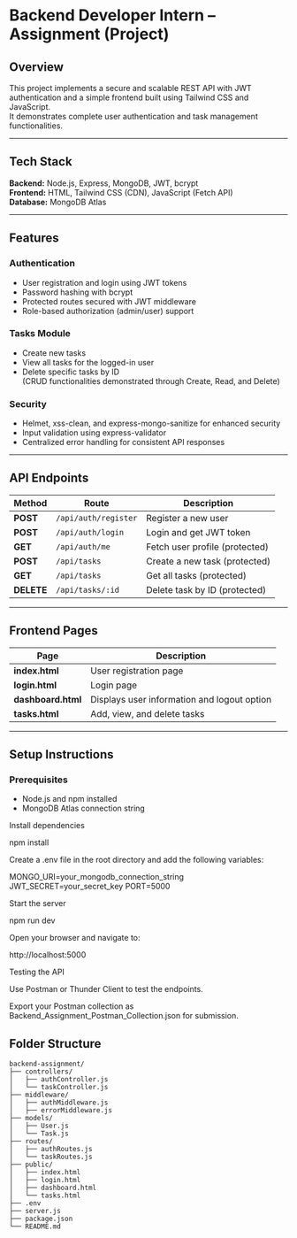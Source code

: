 # Backend Developer Intern – Assignment (Project)

## Overview

This project implements a secure and scalable REST API with JWT authentication and a simple frontend built using Tailwind CSS and JavaScript.  
It demonstrates complete user authentication and task management functionalities.

---

## Tech Stack

**Backend:** Node.js, Express, MongoDB, JWT, bcrypt  
**Frontend:** HTML, Tailwind CSS (CDN), JavaScript (Fetch API)  
**Database:** MongoDB Atlas

---

## Features

### Authentication

- User registration and login using JWT tokens
- Password hashing with bcrypt
- Protected routes secured with JWT middleware
- Role-based authorization (admin/user) support

### Tasks Module

- Create new tasks
- View all tasks for the logged-in user
- Delete specific tasks by ID  
  (CRUD functionalities demonstrated through Create, Read, and Delete)

### Security

- Helmet, xss-clean, and express-mongo-sanitize for enhanced security
- Input validation using express-validator
- Centralized error handling for consistent API responses

---

## API Endpoints

| Method     | Route                | Description                    |
| ---------- | -------------------- | ------------------------------ |
| **POST**   | `/api/auth/register` | Register a new user            |
| **POST**   | `/api/auth/login`    | Login and get JWT token        |
| **GET**    | `/api/auth/me`       | Fetch user profile (protected) |
| **POST**   | `/api/tasks`         | Create a new task (protected)  |
| **GET**    | `/api/tasks`         | Get all tasks (protected)      |
| **DELETE** | `/api/tasks/:id`     | Delete task by ID (protected)  |

---

## Frontend Pages

| Page               | Description                                 |
| ------------------ | ------------------------------------------- |
| **index.html**     | User registration page                      |
| **login.html**     | Login page                                  |
| **dashboard.html** | Displays user information and logout option |
| **tasks.html**     | Add, view, and delete tasks                 |

---

## Setup Instructions

### Prerequisites

- Node.js and npm installed
- MongoDB Atlas connection string

Install dependencies

npm install

Create a .env file in the root directory and add the following variables:

MONGO_URI=your_mongodb_connection_string
JWT_SECRET=your_secret_key
PORT=5000

Start the server

npm run dev

Open your browser and navigate to:

http://localhost:5000

Testing the API

Use Postman or Thunder Client to test the endpoints.

Export your Postman collection as Backend_Assignment_Postman_Collection.json for submission.

## Folder Structure

```
backend-assignment/
├── controllers/
│   ├── authController.js
│   └── taskController.js
├── middleware/
│   ├── authMiddleware.js
│   ├── errorMiddleware.js
├── models/
│   ├── User.js
│   └── Task.js
├── routes/
│   ├── authRoutes.js
│   └── taskRoutes.js
├── public/
│   ├── index.html
│   ├── login.html
│   ├── dashboard.html
│   └── tasks.html
├── .env
├── server.js
├── package.json
└── README.md
```
